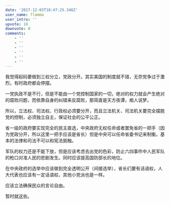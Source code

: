 ```yaml
---
date: '2017-12-03T18:47:25.346Z'
user_name: flamma
user_intro: ''
upvote: 18
downvote: 0
comments:
    - ''
    - ''
    - ''
    - ''
    - ''
    - ''
---
```


我觉得起码要做到三权分立，党政分开。其实美国的制度就不错，无奈党争过于激烈，有时政府都会停摆。

一党执政不是不行，但是不能由一个党控制国家的一切，绝对的权力就会产生绝对的腐败问题，而依靠自身的纠错来反腐败，那简直是天方夜谭，痴人说梦。

所以，立法权、司法权、行政权必须要分开，而且立法机关、司法机关要完全摆脱党的控制，必须独立自主，保证社会的公平公正。

省一级的政府要实现完全的民主直选，中央政府无权任命或者罢免省的一把手（因为党政分开，所以这里一把手应该是省长）但是中央可以任命省委书记来制衡。基本的法律和司法不可以和宪法抵触。

军队的权力还是不能下放，但是应该考虑去出党的色彩，防止六四事件中人民军队的枪口对准人民的悲剧发生。同时应该提高国防部长的地位。

在中央政府的选举中应该做到完全透明公开（间接选举），省长们要有话语权，人大代表也应该有一定话语权，其他小党派也是一样。

  

应该立法确保民众的言论自由。

  

暂时就这些。
